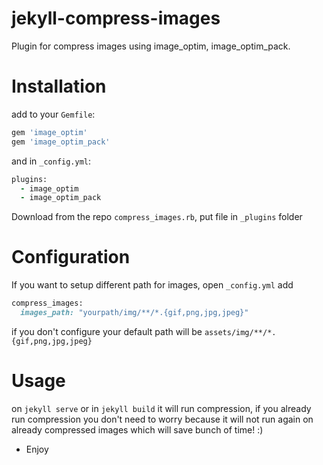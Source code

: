 # jekyll-compress-images

Plugin for compress images using image_optim, image_optim_pack. 

# Installation

add to your `Gemfile`:

```ruby
gem 'image_optim'
gem 'image_optim_pack'
```

and in `_config.yml`:

```ruby
plugins:
  - image_optim
  - image_optim_pack
```
Download from the repo `compress_images.rb`, put file in `_plugins` folder

# Configuration

If you want to setup different path for images, open `_config.yml` add

```ruby
compress_images:
  images_path: "yourpath/img/**/*.{gif,png,jpg,jpeg}"
```  

if you don't configure your default path will be `assets/img/**/*.{gif,png,jpg,jpeg}`

# Usage

on  `jekyll serve` or in `jekyll build` it will run compression, if you already run compression you don't need to worry because it will not run again on already compressed images which will save bunch of time! :)

* Enjoy
